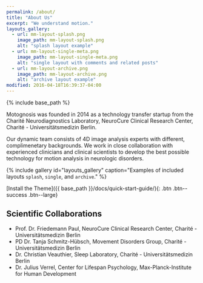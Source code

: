```yaml
---
permalink: /about/
title: "About Us"
excerpt: "We understand motion."
layouts_gallery:
  - url: mm-layout-splash.png
    image_path: mm-layout-splash.png
    alt: "splash layout example"
  - url: mm-layout-single-meta.png
    image_path: mm-layout-single-meta.png
    alt: "single layout with comments and related posts"
  - url: mm-layout-archive.png
    image_path: mm-layout-archive.png
    alt: "archive layout example"
modified: 2016-04-18T16:39:37-04:00
---
```


{% include base_path %}

Motognosis was founded in 2014 as a technology transfer startup from the Charité Neurodiagnostics Laboratory, NeuroCure Clinical Research Center, Charité - Universitätsmedizin Berlin.

Our dynamic team consists of 4D image analysis experts with different, complimenetary backgrounds. We work in close collaboration with experienced clinicians and clinical scientists to develop the best possible technology for motion analysis in neurologic disorders.

{% include gallery id="layouts_gallery" caption="Examples of included layouts `splash`, `single`, and `archive`." %}

[Install the Theme]({{ base_path }}/docs/quick-start-guide/){: .btn .btn--success .btn--large}

## Scientific Collaborations

- Prof. Dr. Friedemann Paul, NeuroCure Clinical Research Center, Charité - Universitätsmedizin Berlin
- PD Dr. Tanja Schmitz-Hübsch, Movement Disorders Group, Charité - Universitätsmedizin Berlin
- Dr. Christian Veauthier, Sleep Laboratory, Charité - Universitätsmedizin Berlin
- Dr. Julius Verrel, Center for Lifespan Psychology, Max-Planck-Institute for Human Development